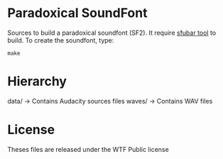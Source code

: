 # Paradoxical SoundFont
Sources to build a paradoxical soundfont (SF2). It require [sfubar tool](https://github.com/freepats/tools.git) to build. To create the soundfont, type:
```
make
```
# Hierarchy
data/ -> Contains Audacity sources files
waves/    -> Contains WAV files

# License
Theses files are released under the WTF Public license
